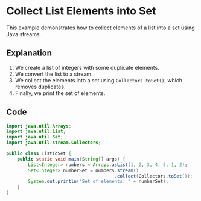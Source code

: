 # Collect List Elements into Set

This example demonstrates how to collect elements of a list into a set using Java streams.

## Explanation

1. We create a list of integers with some duplicate elements.
2. We convert the list to a stream.
3. We collect the elements into a set using `Collectors.toSet()`, which removes duplicates.
4. Finally, we print the set of elements.

## Code

```java
import java.util.Arrays;
import java.util.List;
import java.util.Set;
import java.util.stream.Collectors;

public class ListToSet {
    public static void main(String[] args) {
        List<Integer> numbers = Arrays.asList(1, 2, 3, 4, 5, 1, 2);
        Set<Integer> numberSet = numbers.stream()
                                        .collect(Collectors.toSet());
        System.out.println("Set of elements: " + numberSet);
    }
}
```

